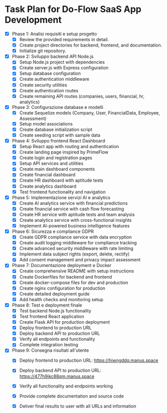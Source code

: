 # Task Plan for Do-Flow SaaS App Development

- [x] Phase 1: Analisi requisiti e setup progetto
  - [x] Review the provided requirements in detail.
  - [x] Create project directories for backend, frontend, and documentation.
  - [x] Initialize git repository.
- [x] Phase 2: Sviluppo backend API Node.js
  - [x] Setup Node.js project with dependencies
  - [x] Create server.js with Express configuration
  - [x] Setup database configuration
  - [x] Create authentication middleware
  - [x] Create security utilities
  - [x] Create authentication routes
  - [x] Create remaining API routes (companies, users, financial, hr, analytics)
- [x] Phase 3: Configurazione database e modelli
  - [x] Create Sequelize models (Company, User, FinancialData, Employee, Assessment)
  - [x] Setup model associations
  - [x] Create database initialization script
  - [x] Create seeding script with sample data
- [x] Phase 4: Sviluppo frontend React Dashboard
  - [x] Setup React app with routing and authentication
  - [x] Create landing page inspired by PrimeFlow
  - [x] Create login and registration pages
  - [x] Setup API services and utilities
  - [x] Create main dashboard components
  - [x] Create financial dashboard
  - [x] Create HR dashboard with aptitude tests
  - [x] Create analytics dashboard
  - [x] Test frontend functionality and navigation
- [x] Phase 5: Implementazione servizi AI e analytics
  - [x] Create AI analytics service with financial predictions
  - [x] Create financial service with cash flow forecasting
  - [x] Create HR service with aptitude tests and team analysis
  - [x] Create analytics service with cross-functional insights
  - [x] Implement AI-powered business intelligence features
- [x] Phase 6: Sicurezza e compliance GDPR
  - [x] Create GDPR compliance service with data encryption
  - [x] Create audit logging middleware for compliance tracking
  - [x] Create advanced security middleware with rate limiting
  - [x] Implement data subject rights (export, delete, rectify)
  - [x] Add consent management and privacy impact assessment
- [x] Phase 7: Documentazione deployment e Docker
  - [x] Create comprehensive README with setup instructions
  - [x] Create Dockerfiles for backend and frontend
  - [x] Create docker-compose files for dev and production
  - [x] Create nginx configuration for production
  - [x] Create detailed deployment guide
  - [x] Add health checks and monitoring setup
- [x] Phase 8: Test e deployment finale
  - [x] Test backend Node.js functionality
  - [x] Test frontend React application
  - [x] Create Flask API for production deployment
  - [x] Deploy frontend to production URL
  - [x] Deploy backend API to production URL
  - [x] Verify all endpoints and functionality
  - [x] Complete integration testing
- [x] Phase 9: Consegna risultati all'utente
  - [x] Deploy frontend to production URL: https://hiwngddq.manus.space
  - [x] Deploy backend API to production URL: https://477h9ikc88qm.manus.space
  - [x] Verify all functionality and endpoints working
  - [x] Provide complete documentation and source code
  - [x] Deliver final results to user with all URLs and information

